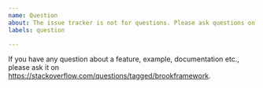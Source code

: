```yaml
---
name: Question
about: The issue tracker is not for questions. Please ask questions on https://stackoverflow.com/questions/tagged/brookframework.
labels: question

---
```


If you have any question about a feature, example, documentation etc., please ask it on https://stackoverflow.com/questions/tagged/brookframework.